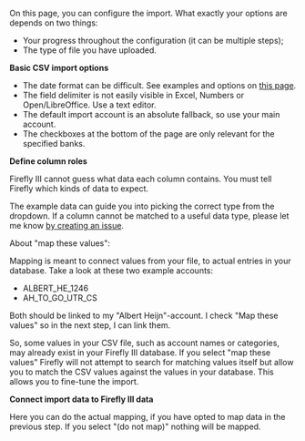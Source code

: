 On this page, you can configure the import. What exactly your options are depends on two things:

- Your progress throughout the configuration (it can be multiple steps);
- The type of file you have uploaded.

**Basic CSV import options**

- The date format can be difficult. See examples and options on [this page](https://secure.php.net/manual/en/datetime.createfromformat.php#refsect1-datetime.createfromformat-parameters).
- The field delimiter is not easily visible in Excel, Numbers or Open/LibreOffice. Use a text editor.
- The default import account is an absolute fallback, so use your main account.
- The checkboxes at the bottom of the page are only relevant for the specified banks.

**Define column roles**

Firefly III cannot guess what data each column contains. You must tell Firefly which kinds of data to expect.

The example data can guide you into picking the correct type from the dropdown. If a column cannot be matched to a useful data type, please let me know [by creating an issue](https://github.com/JC5/firefly-iii/issues/new).

About "map these values":

Mapping is meant to connect values from your file, to actual entries in your database. Take a look at these two example accounts:

- ALBERT_HE_1246
- AH_TO_GO_UTR_CS

Both should be linked to my "Albert Heijn"-account. I check "Map these values" so in the next step, I can link them.

So, some values in your CSV file, such as account names or categories, may already exist in your Firefly III database. If you select "map these values" Firefly will not attempt to search for matching values itself but allow you to match the CSV values against the values in your database. This allows you to fine-tune the import.

**Connect import data to Firefly III data**

Here you can do the actual mapping, if you have opted to map data in the previous step. If you select "(do not map)" nothing will be mapped.